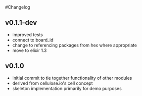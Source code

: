 #Changelog

## v0.1.1-dev

- improved tests
- connect to board_id
- change to referencing packages from hex where appropriate
- move to elixir 1.3

## v0.1.0

- initial commit to tie together functionality of other modules
- derived from cellulose.io's cell concept
- skeleton implementation primarily for demo purposes
